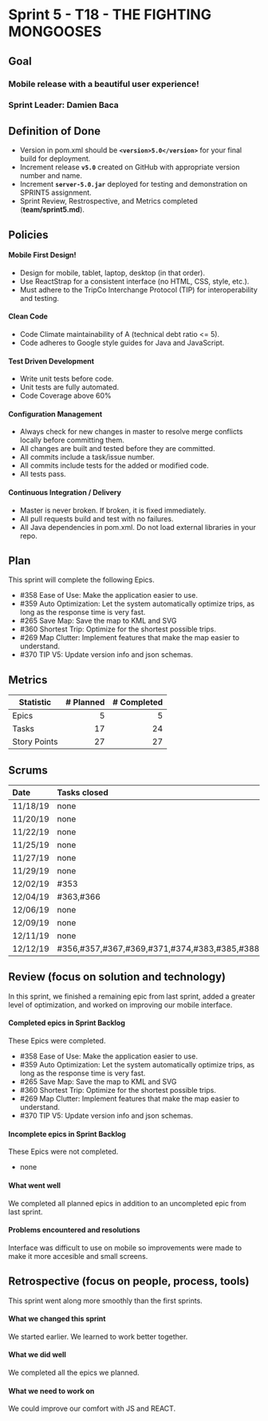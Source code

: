 # Sprint 5 - T18 - THE FIGHTING MONGOOSES

## Goal

### Mobile release with a beautiful user experience!
### Sprint Leader: Damien Baca

## Definition of Done

* Version in pom.xml should be **`<version>5.0</version>`** for your final build for deployment.
* Increment release **`v5.0`** created on GitHub with appropriate version number and name.
* Increment **`server-5.0.jar`** deployed for testing and demonstration on SPRINT5 assignment.
* Sprint Review, Restrospective, and Metrics completed (**team/sprint5.md**).


## Policies

#### Mobile First Design!
* Design for mobile, tablet, laptop, desktop (in that order).
* Use ReactStrap for a consistent interface (no HTML, CSS, style, etc.).
* Must adhere to the TripCo Interchange Protocol (TIP) for interoperability and testing.
#### Clean Code
* Code Climate maintainability of A (technical debt ratio <= 5).
* Code adheres to Google style guides for Java and JavaScript.
#### Test Driven Development
* Write unit tests before code.
* Unit tests are fully automated.
* Code Coverage above 60%
#### Configuration Management
* Always check for new changes in master to resolve merge conflicts locally before committing them.
* All changes are built and tested before they are committed.
* All commits include a task/issue number.
* All commits include tests for the added or modified code.
* All tests pass.
#### Continuous Integration / Delivery 
* Master is never broken.  If broken, it is fixed immediately.
* All pull requests build and test with no failures.
* All Java dependencies in pom.xml.  Do not load external libraries in your repo. 


## Plan

This sprint will complete the following Epics.

* #358 Ease of Use: Make the application easier to use.
* #359 Auto Optimization: Let the system automatically optimize trips, as long as the response time is very fast.
* #265 Save Map: Save the map to KML and SVG
* #360 Shortest Trip: Optimize for the shortest possible trips.
* #269 Map Clutter: Implement features that make the map easier to understand.
* #370 TIP V5: Update version info and json schemas.

## Metrics

| Statistic | # Planned | # Completed |
| --- | ---: | ---: |
| Epics | 5 | 5 |
| Tasks |  17   | 24 | 
| Story Points |  27  | 27 | 


## Scrums

| Date | Tasks closed  | Tasks in progress | Impediments |
| :--- | :--- | :--- | :--- |
| 11/18/19 | none | #353,#356,#357,#362,#363,#366,#367,#369,#371,#374 | *none* | 
| 11/20/19 | none | #353,#356,#357,#362,#363,#366,#367,#369,#371,#374 | *none* |
| 11/22/19 | none | #353,#356,#357,#362,#363,#366,#367,#369,#371,#374 | *none* |
| 11/25/19 | none | #353,#356,#357,#362,#363,#366,#367,#369,#371,#374 | *none* |
| 11/27/19 | none | #353,#356,#357,#362,#363,#366,#367,#369,#371,#374 | *none* |
| 11/29/19 | none | #353,#356,#357,#362,#363,#366,#367,#369,#371,#374 | *none* |
| 12/02/19 | #353 | #356,#357,#362,#363,#366,#367,#369,#371,#377,#374 | *none* |
| 12/04/19 | #363,#366 | #354,#356,#357,#362,#367,#369,#371,#377,#374 | *none* |
| 12/06/19 | none | #356,#357,#362,#367,#369,#371,#377,#374 | *none* |
| 12/09/19 | none | #356,#357,#362,#367,#369,#371,#377,#374 | *none* |
| 12/11/19 | none | #356,#357,#362,#367,#369,#371,#377,#374,#383,#385 | *none* |
| 12/12/19 | #356,#357,#367,#369,#371,#374,#383,#385,#388,#389 | #362,#377 | *none* |

## Review (focus on solution and technology)

In this sprint, we finished a remaining epic from last sprint, added a greater level of optimization, and worked on improving our mobile interface.

#### Completed epics in Sprint Backlog 

These Epics were completed.

* #358 Ease of Use: Make the application easier to use.
* #359 Auto Optimization: Let the system automatically optimize trips, as long as the response time is very fast.
* #265 Save Map: Save the map to KML and SVG
* #360 Shortest Trip: Optimize for the shortest possible trips.
* #269 Map Clutter: Implement features that make the map easier to understand.
* #370 TIP V5: Update version info and json schemas.

#### Incomplete epics in Sprint Backlog 

These Epics were not completed.

* none

#### What went well

We completed all planned epics in addition to an uncompleted epic from last sprint.


#### Problems encountered and resolutions

Interface was difficult to use on mobile so improvements were made to make it more accesible and small screens.


## Retrospective (focus on people, process, tools)

This sprint went along more smoothly than the first sprints.

#### What we changed this sprint

We started earlier.
We learned to work better together.

#### What we did well

We completed all the epics we planned.

#### What we need to work on

We could improve our comfort with JS and REACT.


